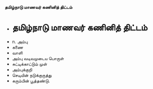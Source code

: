 **தமிழ்நாடு மாணவர் கணினித் திட்டம்**
- # தமிழ்நாடு மாணவர் கணினித் திட்டம்
- n. அம்பு
- கணை
- வாளி
- அம்பு வடிவமுடைய பொருள்
- சுட்டிக்காட்டும் முள்
- அம்புக்குறி
- செடியின் நடுக்குருத்து
- கரும்பின் பூத்தண்டு.


